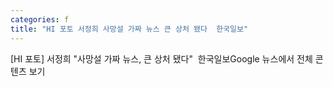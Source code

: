 ```yaml
---
categories: f
title: "HI 포토 서정희 사망설 가짜 뉴스 큰 상처 됐다  한국일보"
---
```

[HI 포토] 서정희 "사망설 가짜 뉴스, 큰 상처 됐다"&nbsp;&nbsp;한국일보Google 뉴스에서 전체 콘텐츠 보기